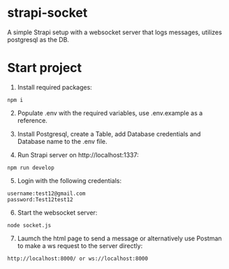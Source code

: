 # strapi-socket

A simple Strapi setup with a websocket server that logs messages, utilizes postgresql as the DB.


# Start project
1. Install required packages:
```
npm i 
```
2. Populate .env with the required variables, use .env.example as a reference.
3. Install Postgresql, create a Table, add Database credentials and Database name to the .env file.

4. Run Strapi server on http://localhost:1337:
```
npm run develop
```
5. Login with the following credentials:
```
username:test12@gmail.com
password:Test12test12
```
6. Start the websocket server:
```
node socket.js
```
7. Laumch the html page to send a message or alternatively use Postman to make a ws request to the server directly:
```
http://localhost:8000/ or ws://localhost:8000
```
